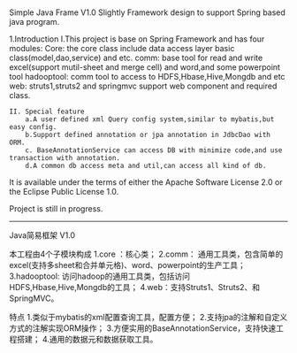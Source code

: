 #
Simple Java Frame V1.0
Slightly Framework design to  support Spring based java program.

1.Introduction
	I.This project is base on Spring Framework and has four modules:
		Core: the core class include data access layer basic class(model,dao,service) and  etc.
		comm: base tool for read and write excel(support mutil-sheet and merge cell) and word,and some powerpoint tool
		hadooptool: comm tool to access to HDFS,Hbase,Hive,Mongdb and etc
		web: struts1,struts2 and springmvc support web component and required class.
   
    II. Special feature
        a.A user defined xml Query config system,similar to mybatis,but easy config.
        b.Support defined annotation or jpa annotation in JdbcDao with ORM.
        c. BaseAnnotationService can access DB with minimize code,and use transaction with annotation.
        d.A common db access meta and util,can access all kind of db.
        
 It is available under the terms of either the Apache Software License 2.0 or the Eclipse Public License 1.0.
 
 Project is still in progress.
 
 -----------------------------------------------------------------------------------------------------------------
 
 Java简易框架 V1.0
 
 本工程由4个子模块构成
	 1.core ：核心类；
 	2.comm： 通用工具类，包含简单的excel(支持多sheet和合并单元格)、word、powerpoint的生产工具；
 	3.hadooptool: 访问hadoop的通用工具类，包括访问HDFS,Hbase,Hive,Mongdb的工具；
 	4.web：支持Struts1、Struts2、和SpringMVC。
 
 特点
 	1.类似于mybatis的xml配置查询工具，配置方便；
 	2.支持jpa的注解和自定义方式的注解实现ORM操作；
 	3.方便实用的BaseAnnotationService，支持快速工程搭建；
 	4.通用的数据元和数据获取工具。
  
        
         
